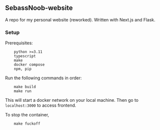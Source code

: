 ## SebassNoob-website

A repo for my personal website (reworked). Written with Next.js and Flask.

### Setup

Prerequisites:

```
    python >=3.11
    typescript
    make
    docker compose
    npm, pip

```

Run the following commands in order:

```
    make build
    make run
```

This will start a docker network on your local machine. Then go to `localhost:3000` to access frontend.

To stop the container,

```
    make fuckoff
```
